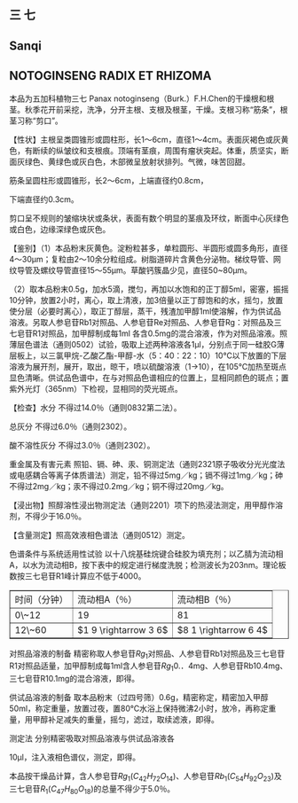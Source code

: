 ## 三 七

## Sanqi

## NOTOGINSENG RADIX ET RHIZOMA

本品为五加科植物三七 Panax notoginseng（Burk.）F.H.Chen的干燥根和根茎。秋季花开前采挖，洗净，分开主根、支根及根茎，干燥。支根习称“筋条”，根茎习称“剪口”。

【性状】主根呈类圆锥形或圆柱形，长1～6cm，直径1～4cm。表面灰褐色或灰黄色，有断续的纵皱纹和支根痕。顶端有茎痕，周围有瘤状突起。体重，质坚实，断面灰绿色、黄绿色或灰白色，木部微呈放射状排列。气微，味苦回甜。

筋条呈圆柱形或圆锥形，长2～6cm，上端直径约0.8cm，

下端直径约0.3cm。

剪口呈不规则的皱缩块状或条状，表面有数个明显的茎痕及环纹，断面中心灰绿色或白色，边缘深绿色或灰色。

【鉴别】（1）本品粉末灰黄色。淀粉粒甚多，单粒圆形、半圆形或圆多角形，直径4～30μm；复粒由2～10余分粒组成。树脂道碎片含黄色分泌物。梯纹导管、网纹导管及螺纹导管直径15～55μm。草酸钙簇晶少见，直径50\~80μm。

（2）取本品粉末0.5g，加水5滴，搅匀，再加以水饱和的正丁醇5ml，密塞，振摇10分钟，放置2小时，离心，取上清液，加3倍量以正丁醇饱和的水，摇匀，放置使分层（必要时离心），取正丁醇层，蒸干，残渣加甲醇1ml使溶解，作为供试品溶液。另取人参皂苷Rb1对照品、人参皂苷Re对照品、人参皂苷Rg：对照品及三七皂苷R1对照品，加甲醇制成每1ml 各含0.5mg的混合溶液，作为对照品溶液。照薄层色谱法（通则0502）试验，吸取上述两种溶液各1μl，分别点于同一硅胶G薄层板上，以三氯甲烷-乙酸乙酯-甲醇-水（5：40：22：10）10℃以下放置的下层溶液为展开剂，展开，取出，晾干，喷以硫酸溶液（1→10），在105℃加热至斑点显色清晰。供试品色谱中，在与对照品色谱相应的位置上，显相同颜色的斑点；置紫外光灯（365nm）下检视，显相同的荧光斑点。

【检查】水分 不得过14.0％（通则0832第二法）。

总灰分 不得过6.0％（通则2302）。

酸不溶性灰分 不得过3.0％（通则2302）。

重金属及有害元素 照铅、镉、砷、汞、铜测定法（通则2321原子吸收分光光度法或电感耦合等离子体质谱法）测定，铅不得过5mg／kg；镉不得过1mg／kg；砷不得过2mg／kg；汞不得过0.2mg／kg；铜不得过20mg／kg。

【浸出物】照醇溶性浸出物测定法（通则2201）项下的热浸法测定，用甲醇作溶剂，不得少于16.0％。

【含量测定】照高效液相色谱法（通则0512）测定。

色谱条件与系统适用性试验 以十八烷基硅烷键合硅胶为填充剂；以乙腈为流动相A，以水为流动相B，按下表中的规定进行梯度洗脱；检测波长为203nm。理论板数按三七皂苷R1峰计算应不低于4000。

<table border="1" ><tr>
<td colspan="1" rowspan="1">时间（分钟）</td>
<td colspan="1" rowspan="1">流动相A（％）</td>
<td colspan="1" rowspan="1">流动相B（％）</td>
</tr><tr>
<td colspan="1" rowspan="1">0\~12</td>
<td colspan="1" rowspan="1">19 </td>
<td colspan="1" rowspan="1">81 </td>
</tr><tr>
<td colspan="1" rowspan="1">12\~60</td>
<td colspan="1" rowspan="1">$1 9 \rightarrow 3 6$</td>
<td colspan="1" rowspan="1">$8 1 \rightarrow 6 4$</td>
</tr></table>

对照品溶液的制备 精密称取人参皂苷$R g _ { 1 }$对照品、人参皂苷Rb1对照品及三七皂苷R1对照品适量，加甲醇制成每1ml含人参皂苷$R g _ { 1 } 0 .$．4mg、人参皂苷Rb10.4mg、三七皂苷R10.1mg的混合溶液，即得。

供试品溶液的制备 取本品粉末（过四号筛）0.6g，精密称定，精密加入甲醇50ml，称定重量，放置过夜，置80℃水浴上保持微沸2小时，放冷，再称定重量，用甲醇补足减失的重量，摇匀，滤过，取续滤液，即得。

测定法 分别精密吸取对照品溶液与供试品溶液各

10μl，注入液相色谱仪，测定，即得。

本品按干燥品计算，含人参皂苷$R g _ { 1 } ( C _ { 4 2 } H _ { 7 2 } O _ { 1 4 } )$、人参皂苷$R b _ { 1 } ( C _ { 5 4 } H _ { 9 2 } O _ { 2 3 } )$及三七皂苷$R _ { 1 } ( C _ { 4 7 } H _ { 8 0 } O _ { 1 8 } )$的总量不得少于5.0％。